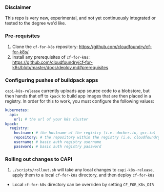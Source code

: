 ### Disclaimer
This repo is very new, experimental, and not yet continuously integrated or tested to the degree we'd like.

### Pre-requisites

1. Clone the `cf-for-k8s` repository: https://github.com/cloudfoundry/cf-for-k8s/
1. Install any prerequisites of `cf-for-k8s`: https://github.com/cloudfoundry/cf-for-k8s/blob/master/docs/deploy.md#prerequisites

### Configuring pushes of buildpack apps

`capi-k8s-release` currently uploads app source code to a blobstore, but then hands that off to `kpack` to build app images that are then placed in a registry.  In order for this to work, you must configure the following values:

```yaml
kubernetes:
  api:
    url: # the url of your k8s cluster
kpack:
  registry:
    hostname: # the hostname of the registry (i.e. docker.io, gcr.io)
    repository: # the repository within the registry (i.e. cloudfoundry/capi)
    username: # basic auth registry username
    password: # basic auth registry password
```


### Rolling out changes to CAPI

1. `./scripts/rollout.sh` will take any local changes to `capi-k8s-release`, apply them to a local `cf-for-k8s` directory, and then deploy `cf-for-k8s`
  - Local `cf-for-k8s` directory can be overriden by setting `CF_FOR_K8s_DIR`
